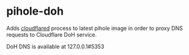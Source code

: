 # pihole-doh

Adds [cloudflared](https://developers.cloudflare.com/1.1.1.1/encryption/dns-over-https/dns-over-https-client/) process to latest pihole image in order to proxy DNS requests to Cloudflare DoH service.

DoH DNS is available at 127.0.0.1#5353

